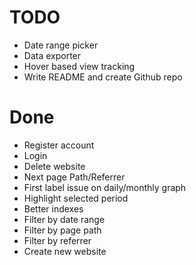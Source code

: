# TODO

- Date range picker
- Data exporter
- Hover based view tracking
- Write README and create Github repo

# Done

- Register account
- Login
- Delete website
- Next page Path/Referrer
- First label issue on daily/monthly graph
- Highlight selected period
- Better indexes
- Filter by date range
- Filter by page path
- Filter by referrer
- Create new website